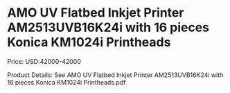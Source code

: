 # AMO UV Flatbed Inkjet Printer AM2513UVB16K24i with 16 pieces  Konica KM1024i Printheads

Price: USD:42000-42000

Product Details: See AMO UV Flatbed Inkjet Printer AM2513UVB16K24i with 16 pieces Konica KM1024i Printheads.pdf